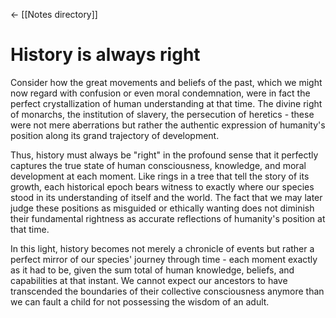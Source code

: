 <- [[Notes directory]]
# History is always right
Consider how the great movements and beliefs of the past, which we might now regard with confusion or even moral condemnation, were in fact the perfect crystallization of human understanding at that time. The divine right of monarchs, the institution of slavery, the persecution of heretics - these were not mere aberrations but rather the authentic expression of humanity's position along its grand trajectory of development.

Thus, history must always be "right" in the profound sense that it perfectly captures the true state of human consciousness, knowledge, and moral development at each moment. Like rings in a tree that tell the story of its growth, each historical epoch bears witness to exactly where our species stood in its understanding of itself and the world. The fact that we may later judge these positions as misguided or ethically wanting does not diminish their fundamental rightness as accurate reflections of humanity's position at that time.

In this light, history becomes not merely a chronicle of events but rather a perfect mirror of our species' journey through time - each moment exactly as it had to be, given the sum total of human knowledge, beliefs, and capabilities at that instant. We cannot expect our ancestors to have transcended the boundaries of their collective consciousness anymore than we can fault a child for not possessing the wisdom of an adult.